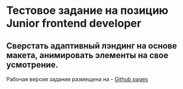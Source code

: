 # Тестовое задание на позицию Junior frontend developer
## Сверстать адаптивный лэндинг на основе макета, анимировать элементы на свое усмотрение.

Рабочая версия задания размещена на - [Github pages](https://redhobe.github.io/ekaterininskaya/)
